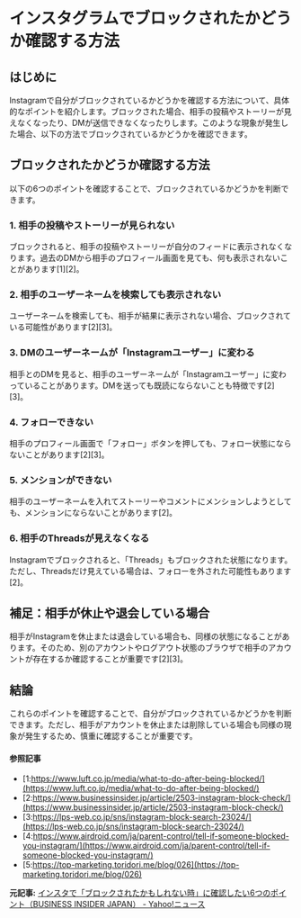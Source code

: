 # インスタグラムでブロックされたかどうか確認する方法

## はじめに

Instagramで自分がブロックされているかどうかを確認する方法について、具体的なポイントを紹介します。ブロックされた場合、相手の投稿やストーリーが見えなくなったり、DMが送信できなくなったりします。このような現象が発生した場合、以下の方法でブロックされているかどうかを確認できます。

## ブロックされたかどうか確認する方法

以下の6つのポイントを確認することで、ブロックされているかどうかを判断できます。

### 1. **相手の投稿やストーリーが見られない**
ブロックされると、相手の投稿やストーリーが自分のフィードに表示されなくなります。過去のDMから相手のプロフィール画面を見ても、何も表示されないことがあります[1][2]。

### 2. **相手のユーザーネームを検索しても表示されない**
ユーザーネームを検索しても、相手が結果に表示されない場合、ブロックされている可能性があります[2][3]。

### 3. **DMのユーザーネームが「Instagramユーザー」に変わる**
相手とのDMを見ると、相手のユーザーネームが「Instagramユーザー」に変わっていることがあります。DMを送っても既読にならないことも特徴です[2][3]。

### 4. **フォローできない**
相手のプロフィール画面で「フォロー」ボタンを押しても、フォロー状態にならないことがあります[2][3]。

### 5. **メンションができない**
相手のユーザーネームを入れてストーリーやコメントにメンションしようとしても、メンションにならないことがあります[2]。

### 6. **相手のThreadsが見えなくなる**
Instagramでブロックされると、「Threads」もブロックされた状態になります。ただし、Threadsだけ見えている場合は、フォローを外された可能性もあります[2]。

## 補足：相手が休止や退会している場合
相手がInstagramを休止または退会している場合も、同様の状態になることがあります。そのため、別のアカウントやログアウト状態のブラウザで相手のアカウントが存在するか確認することが重要です[2][3]。

## 結論

これらのポイントを確認することで、自分がブロックされているかどうかを判断できます。ただし、相手がアカウントを休止または削除している場合も同様の現象が発生するため、慎重に確認することが重要です。

#### 参照記事
- [1:https://www.luft.co.jp/media/what-to-do-after-being-blocked/](https://www.luft.co.jp/media/what-to-do-after-being-blocked/)
- [2:https://www.businessinsider.jp/article/2503-instagram-block-check/](https://www.businessinsider.jp/article/2503-instagram-block-check/)
- [3:https://lps-web.co.jp/sns/instagram-block-search-23024/](https://lps-web.co.jp/sns/instagram-block-search-23024/)
- [4:https://www.airdroid.com/ja/parent-control/tell-if-someone-blocked-you-instagram/](https://www.airdroid.com/ja/parent-control/tell-if-someone-blocked-you-instagram/)
- [5:https://top-marketing.toridori.me/blog/026](https://top-marketing.toridori.me/blog/026)


**元記事:** [インスタで「ブロックされたかもしれない時」に確認したい6つのポイント（BUSINESS INSIDER JAPAN） - Yahoo!ニュース](https://news.yahoo.co.jp/articles/1ded59451155c7e37595ba140c7bccfb8b326749?source=rss)